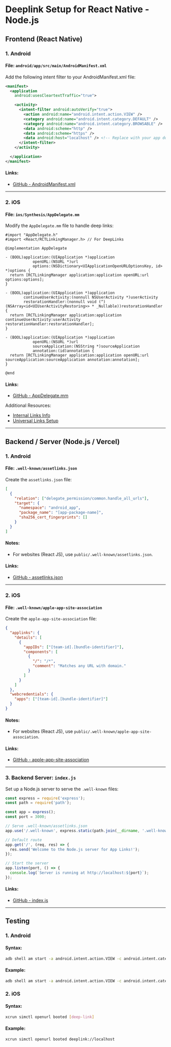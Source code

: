 # Deeplink Setup for React Native - Node.js

## Frontend (React Native)

### 1. Android
#### File: `android/app/src/main/AndroidManifest.xml`
Add the following intent filter to your AndroidManifest.xml file:
```xml
<manifest>
  <application
    android:usesCleartextTraffic="true">

    <activity>
      <intent-filter android:autoVerify="true">
        <action android:name="android.intent.action.VIEW" />
        <category android:name="android.intent.category.DEFAULT" />
        <category android:name="android.intent.category.BROWSABLE" />
        <data android:scheme="http" />
        <data android:scheme="https" />
        <data android:host="localhost" /> <!-- Replace with your app domain, e.g., google.com -->
      </intent-filter>
    </activity>

  </application>
</manifest>
```
#### Links:
- [GitHub - AndroidManifest.xml](https://github.com/DharmikSonani/Deeplinking-NodeJS/blob/main/DeeplinkApp/android/app/src/main/AndroidManifest.xml)

---

### 2. iOS
#### File: `ios/Synthesis/AppDelegate.mm`
Modify the `AppDelegate.mm` file to handle deep links:
```objc
#import "AppDelegate.h"
#import <React/RCTLinkingManager.h> // For DeepLinks

@implementation AppDelegate

- (BOOL)application:(UIApplication *)application
            openURL:(NSURL *)url
            options:(NSDictionary<UIApplicationOpenURLOptionsKey, id> *)options {
  return [RCTLinkingManager application:application openURL:url options:options];
}

- (BOOL)application:(UIApplication *)application
        continueUserActivity:(nonnull NSUserActivity *)userActivity
        restorationHandler:(nonnull void (^)(NSArray<id<UIUserActivityRestoring>> * _Nullable))restorationHandler {
  return [RCTLinkingManager application:application continueUserActivity:userActivity restorationHandler:restorationHandler];
}

- (BOOL)application:(UIApplication *)application
            openURL:(NSURL *)url
            sourceApplication:(NSString *)sourceApplication
            annotation:(id)annotation {
  return [RCTLinkingManager application:application openURL:url sourceApplication:sourceApplication annotation:annotation];
}

@end
```
#### Links:
- [GitHub - AppDelegate.mm](https://github.com/DharmikSonani/Deeplinking-NodeJS/blob/main/DeeplinkApp/ios/DeeplinkApp/AppDelegate.mm)

Additional Resources:
- [Internal Links Info](https://github.com/DharmikSonani/Deeplinking-NodeJS/blob/main/DeeplinkApp/ios-setup/Info.png)
- [Universal Links Setup](https://github.com/DharmikSonani/Deeplinking-NodeJS/blob/main/DeeplinkApp/ios-setup/Signing%20%26%20Capabilities.png)

---

## Backend / Server (Node.js / Vercel)

### 1. Android
#### File: `.well-known/assetlinks.json`
Create the `assetlinks.json` file:
```json
[
  {
    "relation": ["delegate_permission/common.handle_all_urls"],
    "target": {
      "namespace": "android_app",
      "package_name": "[app-package-name]",
      "sha256_cert_fingerprints": []
    }
  }
]
```
#### Notes:
- For websites (React JS), use `public/.well-known/assetlinks.json`.
#### Links:
- [GitHub - assetlinks.json](https://github.com/DharmikSonani/Deeplinking-NodeJS/blob/main/Deeplink-Server/.well-known/assetlinks.json)

---

### 2. iOS
#### File: `.well-known/apple-app-site-association`
Create the `apple-app-site-association` file:
```json
{
  "applinks": {
    "details": [
      {
        "appIDs": ["[team-id].[bundle-identifier]"],
        "components": [
          {
            "/": "/*",
            "comment": "Matches any URL with domain."
          }
        ]
      }
    ]
  },
  "webcredentials": {
    "apps": ["[team-id].[bundle-identifier]"]
  }
}
```
#### Notes:
- For websites (React JS), use `public/.well-known/apple-app-site-association`.
#### Links:
- [GitHub - apple-app-site-association](https://github.com/DharmikSonani/Deeplinking-NodeJS/blob/main/Deeplink-Server/.well-known/apple-app-site-association)

---

### 3. Backend Server: `index.js`
Set up a Node.js server to serve the `.well-known` files:
```javascript
const express = require('express');
const path = require('path');

const app = express();
const port = 3000;

// Serve .well-known/assetlinks.json
app.use('/.well-known', express.static(path.join(__dirname, '.well-known')));

// Default route
app.get('/', (req, res) => {
  res.send('Welcome to the Node.js server for App Links!');
});

// Start the server
app.listen(port, () => {
  console.log(`Server is running at http://localhost:${port}`);
});
```
#### Links:
- [GitHub - index.js](https://github.com/DharmikSonani/Deeplinking-NodeJS/blob/main/Deeplink-Server/index.js)

---

## Testing

### 1. Android
#### Syntax:
```bash
adb shell am start -a android.intent.action.VIEW -c android.intent.category.BROWSABLE -d [deep-link]
```
#### Example:
```bash
adb shell am start -a android.intent.action.VIEW -c android.intent.category.BROWSABLE -d https://deeplinking-nodejs.vercel.app
```

### 2. iOS
#### Syntax:
```bash
xcrun simctl openurl booted [deep-link]
```
#### Example:
```bash
xcrun simctl openurl booted deeplink://localhost
```

